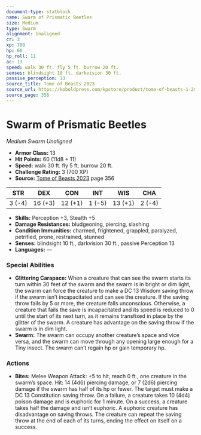 ```yaml
---
document-type: statblock
name: Swarm of Prismatic Beetles
size: Medium
type: Swarm
alignment: Unaligned
cr: 3
xp: 700
hp: 60
hp_roll: 11
ac: 13
speed: walk 30 ft. fly 5 ft. burrow 20 ft.
senses: blindsight 10 ft. darkvision 30 ft. 
passive_perception: 13
source_title: Tome of Beasts 2023
source_url: https://koboldpress.com/kpstore/product/tome-of-beasts-1-2023-edition/
source_page: 356
---
```


# Swarm of Prismatic Beetles

*Medium* *Swarm* *Unaligned*

- **Armor Class:** 13
- **Hit Points:** 60 (11d8 + 11)
- **Speed:** walk 30 ft. fly 5 ft. burrow 20 ft.
- **Challenge Rating:** 3 (700 XP)
- **Source:** [Tome of Beasts 2023](https://koboldpress.com/kpstore/product/tome-of-beasts-1-2023-edition/) page 356

| STR | DEX | CON | INT | WIS | CHA |
| --- | --- | --- | --- | --- | --- |
| 3 (-4) | 16 (+3) | 12 (+1) | 1 (-5) | 13 (+1) | 2 (-4) |

- **Skills:** Perception +3, Stealth +5
- **Damage Resistances:** bludgeoning, piercing, slashing
- **Condition Immunities:** charmed, frightened, grappled, paralyzed, petrified, prone, restrained, stunned
- **Senses:** blindsight 10 ft., darkvision 30 ft., passive Perception 13
- **Languages:** —

### Special Abilities

- **Glittering Carapace:** When a creature that can see the swarm starts its turn within 30 feet of the swarm and the swarm is in bright or dim light, the swarm can force the creature to make a DC 13 Wisdom saving throw if the swarm isn’t incapacitated and can see the creature. If the saving throw fails by 5 or more, the creature falls unconscious. Otherwise, a creature that fails the save is incapacitated and its speed is reduced to 0 until the start of its next turn, as it remains transfixed in place by the glitter of the swarm. A creature has advantage on the saving throw if the swarm is in dim light.
- **Swarm:** The swarm can occupy another creature’s space and vice versa, and the swarm can move through any opening large enough for a Tiny insect. The swarm can’t regain hp or gain temporary hp.

### Actions

- **Bites:** Melee Weapon Attack: +5 to hit, reach 0 ft., one creature in the swarm’s space. Hit: 14 (4d6) piercing damage, or 7 (2d6) piercing damage if the swarm has half of its hp or fewer. The target must make a DC 13 Constitution saving throw. On a failure, a creature takes 10 (4d4) poison damage and is euphoric for 1 minute. On a success, a creature takes half the damage and isn’t euphoric. A euphoric creature has disadvantage on saving throws. The creature can repeat the saving throw at the end of each of its turns, ending the effect on itself on a success.

